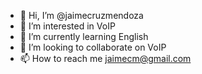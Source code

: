 - 👋 Hi, I’m @jaimecruzmendoza
- 👀 I’m interested in VoIP
- 🌱 I’m currently learning English
- 💞️ I’m looking to collaborate on VoIP
- 📫 How to reach me jaimecm@gmail.com
